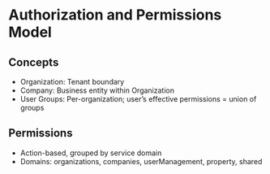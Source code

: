 # Authorization and Permissions Model

## Concepts
- Organization: Tenant boundary
- Company: Business entity within Organization
- User Groups: Per-organization; user’s effective permissions = union of groups

## Permissions
- Action-based, grouped by service domain
- Domains: organizations, companies, userManagement, property, shared
